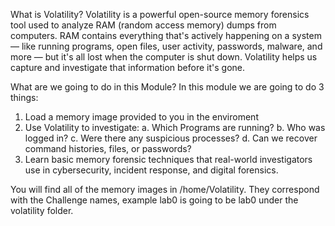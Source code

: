 What is Volatility?
Volatility is a powerful open-source memory forensics tool used to analyze RAM (random access memory) dumps from computers. RAM contains everything that's actively happening on a system — like running programs, open files, user activity, passwords, malware, and more — but it's all lost when the computer is shut down. Volatility helps us capture and investigate that information before it's gone.

What are we going to do in this Module?
In this module we are going to do 3 things:
1. Load a memory image provided to you in the enviroment
2. Use Volatility to investigate:
	a. Which Programs are running?
	b. Who was logged in?
	c. Were there any suspicious processes?
	d. Can we recover command histories, files, or passwords?
3. Learn basic memory forensic techniques that real-world investigators use in cybersecurity, incident response, and digital forensics.

You will find all of the memory images in /home/Volatility. They correspond with the Challenge names, example lab0 is going to be lab0 under the volatility folder.
